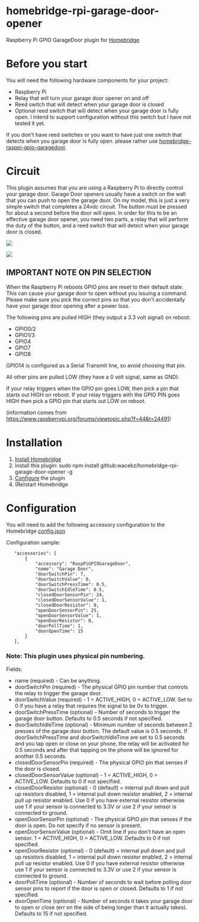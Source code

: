 # homebridge-rpi-garage-door-opener
Raspberry Pi GPIO GarageDoor plugin for [Homebridge](https://github.com/nfarina/homebridge)

# Before you start
You will need the following hardware components for your project:
* Raspberry Pi
* Relay that will turn your garage door opener on and off
* Reed switch that will detect when your garage door is closed
* Optional reed switch that will detect when your garage door is fully open. I intend to support configuration without this switch but I have not tested it yet.

If you don't have reed switches or you want to have just one switch that detects when you garage door is fully open. please rather use [homebridge-rasppi-gpio-garagedoor](https://github.com/benlamonica/homebridge-rasppi-gpio-garagedoor).

# Circuit
  This plugin assumes that you are using a Raspberry Pi to directly control your garage door. Garage Door openers usually have
  a switch on the wall that you can push to open the garage door. On my model, this is just a very simple switch that completes
  a 24vdc circuit. The button must be pressed for about a second before the door will open. In order for this to be an effective
  garage door opener, you need two parts, a relay that will perform the duty of the button, and a reed switch that will
  detect when your garage door is closed.

  ![](https://raw.githubusercontent.com/benlamonica/homebridge-rasppi-gpio-garagedoor/master/images/Close_Sensor.jpg)

  ![](https://raw.githubusercontent.com/benlamonica/homebridge-rasppi-gpio-garagedoor/master/images/Relay_Wiring.jpg)

## IMPORTANT NOTE ON PIN SELECTION 
When the Raspberry Pi reboots GPIO pins are reset to their default state. This can cause your garage door to open without you issuing a command. Please make sure you pick the correct pins so that you don't accidentally have your garage door opening after a power loss.

The following pins are pulled HIGH (they output a 3.3 volt signal) on reboot:
* GPIO0/2
* GPIO1/3
* GPIO4
* GPIO7
* GPIO8

GPIO14 is configured as a Serial Transmit line, so avoid choosing that pin.

All other pins are pulled LOW (they have a 0 volt signal, same as GND).

If your relay triggers when the GPIO pin goes LOW, then pick a pin that starts out HIGH on reboot. If your relay triggers with the GPIO PIN goes HIGH then pick a GPIO pin that starts out LOW on reboot.

(information comes from https://www.raspberrypi.org/forums/viewtopic.php?f=44&t=24491)

# Installation
1. [Install Homebridge](https://github.com/nfarina/homebridge/wiki/Running-Homebridge-on-a-Raspberry-Pi)
1. Install this plugin: sudo npm install github:wacekz/homebridge-rpi-garage-door-opener -g
1. [Configure](https://github.com/wacekz/homebridge-rpi-garage-door-opener#configuration) the plugin
1. (Re)start Homebridge

# Configuration

You will need to add the following accessory configuration to the Homebridge [config.json](https://github.com/nfarina/homebridge/blob/master/config-sample.json)

Configuration sample:

 ```
    "accessories": [
        {
            "accessory": "RaspPiGPIOGarageDoor",
            "name": "Garage Door",
            "doorSwitchPin": 7,
            "doorSwitchValue": 0,
            "doorSwitchPressTime": 0.5,
            "doorSwitchIdleTime": 0.5,
            "closedDoorSensorPin": 24,
            "closedDoorSensorValue": 1,
            "closedDoorResistor": 0,
            "openDoorSensorPin": 25,
            "openDoorSensorValue": 1,
            "openDoorResistor": 0,
            "doorPollTime": 1,
            "doorOpenTime": 15
        }
    ],
```
### Note: This plugin uses physical pin numbering.

Fields: 

* name (required) - Can be anything.
* doorSwitchPin (required) - The physical GPIO pin number that controls the relay to trigger the garage door.
* doorSwitchValue (required) - 1 = ACTIVE_HIGH, 0 = ACTIVE_LOW. Set to 0 if you have a relay that requires the signal to be 0v to trigger.
* doorSwitchPressTime (optional) - Number of seconds to trigger the garage door button. Defaults to 0.5 seconds if not specified.
* doorSwitchIdleTime (optional) - Minimum number of seconds between 2 presses of the garage door button. The default value is 0.5 seconds. If doorSwitchPressTime and doorSwitchIdleTime are set to 0.5 seconds and you tap open or close on your phone, the relay will be activated for 0.5 seconds and after that tapping on the phone will be ignored for another 0.5 seconds.
* closedDoorSensorPin (required) - The physical GPIO pin that senses if the door is closed.
* closedDoorSensorValue (optional) - 1 = ACTIVE_HIGH, 0 = ACTIVE_LOW. Defaults to 0 if not specified.
* closedDoorResistor (optional) - 0 (default) = internal pull down and pull up resistors disabled, 1 = internal pull down resistor enabled, 2 = internal pull up resistor enabled. Use 0 if you have external resistor otherwise use 1 if your sensor is connected to 3.3V or use 2 if your sensor is connected to ground.
* openDoorSensorPin (optional) - The physical GPIO pin that senses if the door is open. Do not specify if no sensor is present.
* openDoorSensorValue (optional) - Omit line if you don't have an open sensor. 1 = ACTIVE_HIGH, 0 = ACTIVE_LOW. Defaults to 0 if not specified.
* openDoorResistor (optional) - 0 (default) = internal pull down and pull up resistors disabled, 1 = internal pull down resistor enabled, 2 = internal pull up resistor enabled. Use 0 if you have external resistor otherwise use 1 if your sensor is connected to 3.3V or use 2 if your sensor is connected to ground.
* doorPollTime (optional) - Number of seconds to wait before polling door sensor pins to report if the door is open or closed. Defaults to 1 if not specified.
* doorOpenTime (optional) - Number of seconds it takes your garage door to open or close (err on the side of being longer than it actually takes). Defaults to 15 if not specified.
